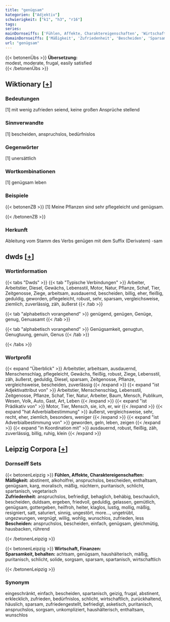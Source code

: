```yaml
---
title: "genügsam"
kategorien: ["Adjektiv"]
schwierigkeit: ["k1", "h3", "r16"]
tags:
series:
mainDornseiffs: ['Fühlen, Affekte, Charaktereigenschaften', 'Wirtschaft, Finanzen']
domainDornseiffs: ['Mäßigkeit', 'Zufriedenheit', 'Bescheiden', 'Sparsamkeit, behalten']
url: "genügsam"
---
```


{{< betonenÜbs >}}
**Übersetzung:**  
modest, moderate, frugal, easily satisfied  
{{< /betonenÜbs >}}

## Wiktionary [[+](https://de.wiktionary.org/wiki/genügsam)]

### Bedeutungen
[1] mit wenig zufrieden seiend, keine großen Ansprüche stellend  

### Sinnverwandte
[1] bescheiden, anspruchslos, bedürfnislos  

### Gegenwörter
[1] unersättlich  

### Wortkombinationen
[1] genügsam leben  

### Beispiele
{{< betonenZB >}}
[1] Meine Pflanzen sind sehr pflegeleicht und genügsam.  

{{< /betonenZB >}}
### Herkunft
Ableitung vom Stamm des Verbs genügen mit dem Suffix (Derivatem) -sam  



## dwds [[+](https://www.dwds.de/wb/genügsam)]

### Wortinformation
{{< tabs "Dwds" >}}
{{< tab "Typische Verbindungen" >}}
Arbeiter, Arbeitstier, Diesel, Gewächs, Lebensstil, Motor, Natur, Pflanze, Schaf, Tier, Zeitgenosse, Ziege, arbeitsam, ausdauernd, bescheiden, billig, eher, fleißig, geduldig, geworden, pflegeleicht, robust, sehr, sparsam, vergleichsweise, ziemlich, zuverlässig, zäh, äußerst
{{< /tab >}}

{{< tab "alphabetisch vorangehend" >}}
genügend, genügen, Genüge, genug, Genuasamt
{{< /tab >}}

{{< tab "alphabetisch vorangehend" >}}
Genügsamkeit, genugtun, Genugtuung, genuin, Genus
{{< /tab >}}

{{< /tabs >}}

### Wortprofil
{{< expand "Überblick" >}} Arbeitstier, arbeitsam, ausdauernd, Menschenschlag, pflegeleicht, Gewächs, fleißig, robust, Ziege, Lebensstil, zäh, äußerst, geduldig, Diesel, sparsam, Zeitgenosse, Pflanze, vergleichsweise, bescheiden, zuverlässig {{< /expand >}}
{{< expand "ist Adjektivattribut von" >}} Arbeitstier, Menschenschlag, Lebensstil, Zeitgenosse, Pflanze, Schaf, Tier, Natur, Arbeiter, Baum, Mensch, Publikum, Wesen, Volk, Auto, Gast, Art, Leben {{< /expand >}}
{{< expand "ist Prädikativ von" >}} Motor, Tier, Mensch, sie, ich, er, wir {{< /expand >}}
{{< expand "hat Adverbialbestimmung" >}} äußerst, vergleichsweise, sehr, recht, eher, ziemlich, besonders, weniger {{< /expand >}}
{{< expand "ist Adverbialbestimmung von" >}} geworden, geln, leben, zeigen {{< /expand >}}
{{< expand "in Koordination mit" >}} ausdauernd, robust, fleißig, zäh, zuverlässig, billig, ruhig, klein {{< /expand >}}

## Leipzig Corpora [[+](https://corpora.uni-leipzig.de/en/res?word=genügsam&corpusId=deu_newscrawl-public_2018)]

### Dornseiff Sets
{{< betonenLeipzig >}}
**Fühlen, Affekte, Charaktereigenschaften:**  
**Mäßigkeit:** abstinent, alkoholfrei, anspruchslos, bescheiden, enthaltsam, genügsam, karg, moralisch, mäßig, nüchtern, puritanisch, schlicht, spartanisch, vegetarisch  
**Zufriedenheit:** anspruchslos, befriedigt, behaglich, behäbig, beschaulich, bescheiden, duldsam, ergeben, friedvoll, geduldig, gelassen, gemütlich, genügsam, gottergeben, heilfroh, heiter, klaglos, lustig, mollig, mäßig, resigniert, satt, saturiert, sinnig, ungestört, more..., ungetrübt, ungezwungen, vergnügt, willig, wohlig, wunschlos, zufrieden, less  
**Bescheiden:** anspruchslos, bescheiden, einfach, genügsam, gleichmütig, hausbacken, rührend  

{{< /betonenLeipzig >}}


{{< betonenLeipzig >}}
**Wirtschaft, Finanzen:**  
**Sparsamkeit, behalten:** achtsam, genügsam, haushälterisch, mäßig, puritanisch, schlicht, solide, sorgsam, sparsam, spartanisch, wirtschaftlich  

{{< /betonenLeipzig >}}

### Synonym
eingeschränkt, einfach, bescheiden, spartanisch, geizig, frugal, abstinent, erklecklich, zufrieden, bedürfnislos, schlicht, wirtschaftlich, zurückhaltend, häuslich, sparsam, zufriedengestellt, befriedigt, asketisch, puritanisch, anspruchslos, sorgsam, unkompliziert, haushälterisch, enthaltsam, wunschlos

